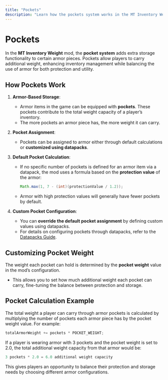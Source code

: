 ```yaml
---
title: "Pockets"
description: "Learn how the pockets system works in the MT Inventory Weight mod and how to configure pockets for armor using datapacks."
---
```


# Pockets

In the **MT Inventory Weight** mod, the **pocket system** adds extra storage functionality to certain armor pieces. Pockets allow players to carry additional weight, enhancing inventory management while balancing the use of armor for both protection and utility.

## How Pockets Work

1. **Armor-Based Storage**:
   - Armor items in the game can be equipped with **pockets**. These pockets contribute to the total weight capacity of a player’s inventory.
   - The more pockets an armor piece has, the more weight it can carry.

2. **Pocket Assignment**:
   - Pockets can be assigned to armor either through default calculations or **customized using datapacks**.

3. **Default Pocket Calculation**:
   - If no specific number of pockets is defined for an armor item via a datapack, the mod uses a formula based on the **protection value** of the armor:
     ```java
     Math.max(1, 7 - (int)(protectionValue / 1.2));
     ```
   - Armor with high protection values will generally have fewer pockets by default.

4. **Custom Pocket Configuration**:
   - You can **override the default pocket assignment** by defining custom values using datapacks.
   - For details on configuring pockets through datapacks, refer to the [Datapacks Guide](../datapacks.md).

## Customizing Pocket Weight

The weight each pocket can hold is determined by the **pocket weight** value in the mod’s configuration. 
* This allows you to set how much additional weight each pocket can carry, fine-tuning the balance between protection and storage.

## Pocket Calculation Example

The total weight a player can carry through armor pockets is calculated by multiplying the number of pockets each armor piece has by the pocket weight value. For example:

```java
totalArmorWeight += pockets * POCKET_WEIGHT;
```

If a player is wearing armor with 3 pockets and the pocket weight is set to 2.0, the total additional weight capacity from that armor would be:

```java
3 pockets * 2.0 = 6.0 additional weight capacity
```

This gives players an opportunity to balance their protection and storage needs by choosing different armor configurations.